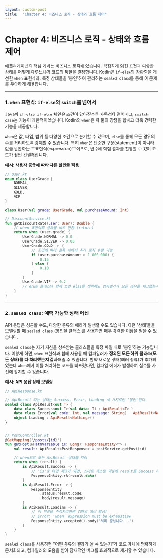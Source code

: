```yaml
---
layout: custom-post
title:  "Chapter 4: 비즈니스 로직 - 상태와 흐름 제어"
---
```

# Chapter 4: 비즈니스 로직 - 상태와 흐름 제어

애플리케이션의 핵심 가치는 비즈니스 로직에 있습니다. 복잡하게 얽힌 조건과 다양한 상태를 어떻게 다루느냐가 코드의 품질을 결정합니다. Kotlin은 `if-else`의 장황함을 개선한 `when` 표현식과, 특정 상태들을 '봉인'하여 관리하는 `sealed class`를 통해 이 문제를 우아하게 해결합니다.

---

### 1. `when` 표현식: `if-else`와 `switch`를 넘어서

Java의 `if-else if-else` 체인은 조건이 많아질수록 가독성이 떨어지고, `switch-case`는 기능이 제한적이었습니다. Kotlin의 `when`은 이 둘의 장점을 합치고 더욱 강력한 기능을 제공합니다.

`when`은 값, 타입, 범위 등 다양한 조건으로 분기할 수 있으며, `else`를 통해 모든 경우의 수를 처리하도록 강제할 수 있습니다. 특히 `when`은 단순한 구문(statement)이 아니라 값을 반환하는 **표현식(expression)**이므로, 변수에 직접 결과를 할당할 수 있어 코드가 훨씬 간결해집니다.

**예시: 사용자 등급에 따라 다른 할인율 적용**

```kotlin
// User.kt
enum class UserGrade {
    NORMAL,
    SILVER,
    GOLD,
    VIP
}

class User(val grade: UserGrade, val purchaseAmount: Int)

// DiscountService.kt
fun getDiscountRate(user: User): Double {
    // when 표현식의 결과를 바로 반환 (return)
    return when (user.grade) {
        UserGrade.NORMAL -> 0.0
        UserGrade.SILVER -> 0.05
        UserGrade.GOLD -> {
            // 조건에 따라 블록 내에서 추가 로직 수행 가능
            if (user.purchaseAmount > 1_000_000) {
                0.15
            } else {
                0.10
            }
        }
        UserGrade.VIP -> 0.2
        // enum 클래스와 함께 쓰면 else를 생략해도 컴파일러가 모든 경우를 체크했는지 검사해줌
    }
}
```

---

### 2. `sealed class`: 예측 가능한 상태 머신

API 응답은 성공할 수도, 다양한 종류의 에러가 발생할 수도 있습니다. 이런 '상태'들을 모델링할 때 `sealed class` (봉인된 클래스)를 사용하면 매우 강력한 이점을 얻을 수 있습니다.

`sealed class`는 자기 자신을 상속받는 클래스들을 특정 파일 내로 '봉인'하는 기능입니다. 이렇게 하면, `when` 표현식과 함께 사용될 때 컴파일러가 **정의된 모든 하위 클래스(모든 상태)를 다 처리했는지 검사**해줄 수 있습니다. 만약 새로운 상태(에러 종류)가 추가되었는데 `when`에서 이를 처리하는 코드를 빠뜨렸다면, 컴파일 에러가 발생하여 실수를 사전에 방지할 수 있습니다.

**예시: API 응답 상태 모델링**

```kotlin
// ApiResponse.kt

// ApiResult 라는 상태는 Success, Error, Loading 세 가지로만 '봉인'된다.
sealed class ApiResult<out T> {
    data class Success<out T>(val data: T) : ApiResult<T>()
    data class Error(val code: Int, val message: String) : ApiResult<Nothing>()
    object Loading : ApiResult<Nothing>()
}


// PostController.kt
@GetMapping("/posts/{id}")
fun getPost(@PathVariable id: Long): ResponseEntity<*> {
    val result: ApiResult<PostResponse> = postService.getPost(id)

    // when으로 모든 ApiResult 상태를 처리
    return when (result) {
        is ApiResult.Success -> {
            // 'is'로 타입 체크가 되면, 스마트 캐스팅 덕분에 result를 Success 타입으로 바로 사용 가능
            ResponseEntity.ok(result.data)
        }
        is ApiResult.Error -> {
            ResponseEntity
                .status(result.code)
                .body(result.message)
        }
        is ApiResult.Loading -> {
            // 이 부분을 주석처리하면 컴파일 에러 발생!
            // Error: 'when' expression must be exhaustive
            ResponseEntity.accepted().body("처리 중입니다...")
        }
    }
}
```
`sealed class`를 사용하면 "어떤 종류의 결과가 올 수 있는지"가 코드 자체에 명확하게 문서화되고, 컴파일러의 도움을 받아 잠재적인 버그를 효과적으로 제거할 수 있습니다. 